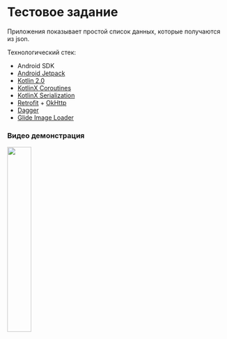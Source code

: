# Тестовое задание

Приложения показывает простой список данных, которые получаются из json.

Технологический стек:

- Android SDK
- [Android Jetpack](https://developer.android.com/jetpack)
- [Kotlin 2.0](https://kotlinlang.org/docs/whatsnew20.html)
- [KotlinX Coroutines](https://github.com/Kotlin/kotlinx.coroutines)
- [KotlinX Serialization](https://github.com/Kotlin/kotlinx.serialization)
- [Retrofit](https://square.github.io/retrofit/) + [OkHttp](https://square.github.io/okhttp/)
- [Dagger](https://dagger.dev)
- [Glide Image Loader](https://bumptech.github.io/glide/)

### Видео демонстрация

<img src="assets/VideoPreview.mp4" width="33%">